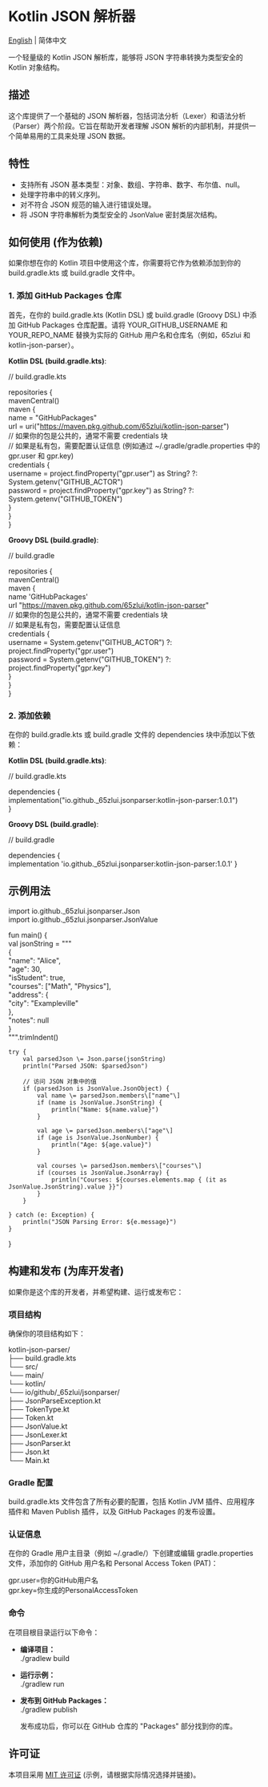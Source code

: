 # **Kotlin JSON 解析器**

[English](README.md) | 简体中文

一个轻量级的 Kotlin JSON 解析库，能够将 JSON 字符串转换为类型安全的 Kotlin 对象结构。

## **描述**

这个库提供了一个基础的 JSON 解析器，包括词法分析（Lexer）和语法分析（Parser）两个阶段。它旨在帮助开发者理解 JSON 解析的内部机制，并提供一个简单易用的工具来处理 JSON 数据。

## **特性**

* 支持所有 JSON 基本类型：对象、数组、字符串、数字、布尔值、null。  
* 处理字符串中的转义序列。  
* 对不符合 JSON 规范的输入进行错误处理。  
* 将 JSON 字符串解析为类型安全的 JsonValue 密封类层次结构。

## **如何使用 (作为依赖)**

如果你想在你的 Kotlin 项目中使用这个库，你需要将它作为依赖添加到你的 build.gradle.kts 或 build.gradle 文件中。

### **1\. 添加 GitHub Packages 仓库**

首先，在你的 build.gradle.kts (Kotlin DSL) 或 build.gradle (Groovy DSL) 中添加 GitHub Packages 仓库配置。请将 YOUR\_GITHUB\_USERNAME 和 YOUR\_REPO\_NAME 替换为实际的 GitHub 用户名和仓库名（例如，65zlui 和 kotlin-json-parser）。

**Kotlin DSL (build.gradle.kts)**:

// build.gradle.kts

repositories {  
    mavenCentral()  
    maven {  
        name \= "GitHubPackages"  
        url \= uri("https://maven.pkg.github.com/65zlui/kotlin-json-parser")  
        // 如果你的包是公共的，通常不需要 credentials 块  
        // 如果是私有包，需要配置认证信息 (例如通过 \~/.gradle/gradle.properties 中的 gpr.user 和 gpr.key)  
        credentials {  
            username \= project.findProperty("gpr.user") as String? ?: System.getenv("GITHUB\_ACTOR")  
            password \= project.findProperty("gpr.key") as String? ?: System.getenv("GITHUB\_TOKEN")  
        }  
    }  
}

**Groovy DSL (build.gradle)**:

// build.gradle

repositories {  
    mavenCentral()  
    maven {  
        name 'GitHubPackages'  
        url "https://maven.pkg.github.com/65zlui/kotlin-json-parser"  
        // 如果你的包是公共的，通常不需要 credentials 块  
        // 如果是私有包，需要配置认证信息  
        credentials {  
            username \= System.getenv("GITHUB\_ACTOR") ?: project.findProperty("gpr.user")  
            password \= System.getenv("GITHUB\_TOKEN") ?: project.findProperty("gpr.key")  
        }  
    }  
}

### **2\. 添加依赖**

在你的 build.gradle.kts 或 build.gradle 文件的 dependencies 块中添加以下依赖：

**Kotlin DSL (build.gradle.kts)**:

// build.gradle.kts

dependencies {  
    implementation("io.github.\_65zlui.jsonparser:kotlin-json-parser:1.0.1")  
}

**Groovy DSL (build.gradle)**:

// build.gradle

dependencies {  
    implementation 'io.github.\_65zlui.jsonparser:kotlin-json-parser:1.0.1'
}

## **示例用法**

import io.github.\_65zlui.jsonparser.Json  
import io.github.\_65zlui.jsonparser.JsonValue

fun main() {  
    val jsonString \= """  
        {  
            "name": "Alice",  
            "age": 30,  
            "isStudent": true,  
            "courses": \["Math", "Physics"\],  
            "address": {  
                "city": "Exampleville"  
            },  
            "notes": null  
        }  
    """.trimIndent()

    try {  
        val parsedJson \= Json.parse(jsonString)  
        println("Parsed JSON: $parsedJson")

        // 访问 JSON 对象中的值  
        if (parsedJson is JsonValue.JsonObject) {  
            val name \= parsedJson.members\["name"\]  
            if (name is JsonValue.JsonString) {  
                println("Name: ${name.value}")  
            }

            val age \= parsedJson.members\["age"\]  
            if (age is JsonValue.JsonNumber) {  
                println("Age: ${age.value}")  
            }

            val courses \= parsedJson.members\["courses"\]  
            if (courses is JsonValue.JsonArray) {  
                println("Courses: ${courses.elements.map { (it as JsonValue.JsonString).value }}")  
            }  
        }

    } catch (e: Exception) {  
        println("JSON Parsing Error: ${e.message}")  
    }  
}

## **构建和发布 (为库开发者)**

如果你是这个库的开发者，并希望构建、运行或发布它：

### **项目结构**

确保你的项目结构如下：

kotlin-json-parser/  
├── build.gradle.kts  
└── src/  
    └── main/  
        └── kotlin/  
            └── io/github/\_65zlui/jsonparser/  
                ├── JsonParseException.kt  
                ├── TokenType.kt  
                ├── Token.kt  
                ├── JsonValue.kt  
                ├── JsonLexer.kt  
                ├── JsonParser.kt  
                ├── Json.kt  
                └── Main.kt

### **Gradle 配置**

build.gradle.kts 文件包含了所有必要的配置，包括 Kotlin JVM 插件、应用程序插件和 Maven Publish 插件，以及 GitHub Packages 的发布设置。

### **认证信息**

在你的 Gradle 用户主目录（例如 \~/.gradle/）下创建或编辑 gradle.properties 文件，添加你的 GitHub 用户名和 Personal Access Token (PAT)：

gpr.user=你的GitHub用户名  
gpr.key=你生成的PersonalAccessToken

### **命令**

在项目根目录运行以下命令：

* **编译项目：**  
  ./gradlew build

* **运行示例：**  
  ./gradlew run

* **发布到 GitHub Packages：**  
  ./gradlew publish

  发布成功后，你可以在 GitHub 仓库的 "Packages" 部分找到你的库。

## **许可证**

本项目采用 [MIT 许可证](https://opensource.org/licenses/MIT) (示例，请根据实际情况选择并链接)。